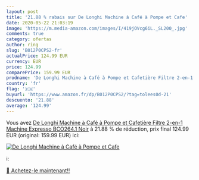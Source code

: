 ```yaml
---
layout: post
title: '21.88 % rabais sur De Longhi Machine à Café à Pompe et Cafe'
date: 2020-05-22 21:03:19
image: 'https://m.media-amazon.com/images/I/419jOVcg6iL._SL200_.jpg'
comments: true
category: ofertas
author: ring
slug: 'B012P0CPS2-fr'
actualPrice: 124.99 EUR
currency: EUR
price: 124.99
comparePrice: 159.99 EUR
prodname: 'De Longhi Machine à Café à Pompe et Cafetière Filtre 2-en-1  Machine Expresso BCO264.1  Noir'
country: 'fr'
flag: '🇫🇷'
buyurl: 'https://www.amazon.fr/dp/B012P0CPS2/?tag=tolees0d-21'
descuento: '21.88'
average: '124.99'
---
```


Vous avez [De Longhi Machine à Café à Pompe et Cafetière Filtre 2-en-1  Machine Expresso BCO264.1  Noir](https://www.amazon.fr/dp/B012P0CPS2/?tag=tolees0d-21)  à  21.88 % de réduction, prix final  124.99 EUR (original: 159.99 EUR) ici:

[![De Longhi Machine à Café à Pompe et Cafe](https://m.media-amazon.com/images/I/419jOVcg6iL._SL200_.jpg)](https://www.amazon.fr/dp/B012P0CPS2/?tag=tolees0d-21)

ℹ️:


[🛒 Achetez-le maintenant!!](https://www.amazon.fr/dp/B012P0CPS2/?tag=tolees0d-21)
